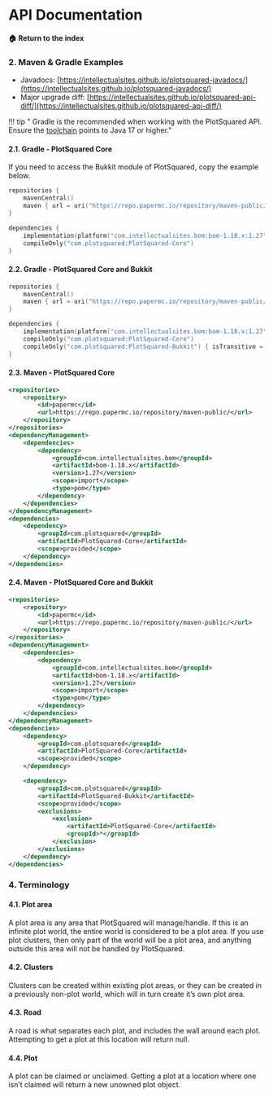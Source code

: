 # API Documentation

**🏠 Return to the index**

### 2. Maven & Gradle Examples <a href="#_maven_gradle_examples" id="_maven_gradle_examples"></a>

* Javadocs: [https://intellectualsites.github.io/plotsquared-javadocs/](https://intellectualsites.github.io/plotsquared-javadocs/)
* Major upgrade diff: [https://intellectualsites.github.io/plotsquared-api-diff/](https://intellectualsites.github.io/plotsquared-api-diff/)

!!! tip " Gradle is the recommended when working with the PlotSquared API. Ensure the [toolchain](https://docs.gradle.org/current/userguide/toolchains.html) points to Java 17 or higher."

#### 2.1. Gradle - PlotSquared Core

If you need to access the Bukkit module of PlotSquared, copy the example below.

```kt
repositories {
    mavenCentral()
    maven { url = uri("https://repo.papermc.io/repository/maven-public/") }
}

dependencies {
    implementation(platform("com.intellectualsites.bom:bom-1.18.x:1.27"))
    compileOnly("com.plotsquared:PlotSquared-Core")
}
```

#### 2.2. Gradle - PlotSquared Core and Bukkit

```kt
repositories {
    mavenCentral()
    maven { url = uri("https://repo.papermc.io/repository/maven-public/") }
}

dependencies {
    implementation(platform("com.intellectualsites.bom:bom-1.18.x:1.27"))
    compileOnly("com.plotsquared:PlotSquared-Core")
    compileOnly("com.plotsquared:PlotSquared-Bukkit") { isTransitive = false }
}
```

#### 2.3. Maven - PlotSquared Core

```xml
<repositories>
    <repository>
        <id>papermc</id>
        <url>https://repo.papermc.io/repository/maven-public/</url>
    </repository>
</repositories>
<dependencyManagement>
    <dependencies>
        <dependency>
            <groupId>com.intellectualsites.bom</groupId>
            <artifactId>bom-1.18.x</artifactId>
            <version>1.27</version>
            <scope>import</scope>
            <type>pom</type>
        </dependency>
    </dependencies>
</dependencyManagement>
<dependencies>
    <dependency>
        <groupId>com.plotsquared</groupId>
        <artifactId>PlotSquared-Core</artifactId>
        <scope>provided</scope>
    </dependency>
</dependencies>
```

#### 2.4. Maven - PlotSquared Core and Bukkit

```xml
<repositories>
    <repository>
        <id>papermc</id>
        <url>https://repo.papermc.io/repository/maven-public/</url>
    </repository>
</repositories>
<dependencyManagement>
    <dependencies>
        <dependency>
            <groupId>com.intellectualsites.bom</groupId>
            <artifactId>bom-1.18.x</artifactId>
            <version>1.27</version>
            <scope>import</scope>
            <type>pom</type>
        </dependency>
    </dependencies>
</dependencyManagement>
<dependencies>
    <dependency>
        <groupId>com.plotsquared</groupId>
        <artifactId>PlotSquared-Core</artifactId>
        <scope>provided</scope>
    </dependency>

    <dependency>
        <groupId>com.plotsquared</groupId>
        <artifactId>PlotSquared-Bukkit</artifactId>
        <scope>provided</scope>
        <exclusions>
            <exclusion>
                <artifactId>PlotSquared-Core</artifactId>
                <groupId>*</groupId>
            </exclusion>
        </exclusions>
    </dependency>
</dependencies>
```

### 4. Terminology <a href="#_terminology" id="_terminology"></a>

#### 4.1. Plot area <a href="#_plot_area" id="_plot_area"></a>

A plot area is any area that PlotSquared will manage/handle. If this is an infinite plot world, the entire world is considered to be a plot area. If you use plot clusters, then only part of the world will be a plot area, and anything outside this area will not be handled by PlotSquared.

#### 4.2. Clusters <a href="#_clusters" id="_clusters"></a>

Clusters can be created within existing plot areas, or they can be created in a previously non-plot world, which will in turn create it’s own plot area.

#### 4.3. Road <a href="#_road" id="_road"></a>

A road is what separates each plot, and includes the wall around each plot. Attempting to get a plot at this location will return null.

#### 4.4. Plot <a href="#_plot" id="_plot"></a>

A plot can be claimed or unclaimed. Getting a plot at a location where one isn’t claimed will return a new unowned plot object.